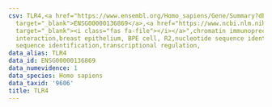 ```yaml
---
csv: TLR4,<a href="https://www.ensembl.org/Homo_sapiens/Gene/Summary?db=core;g=ENSG00000136869"
  target="_blank">ENSG00000136869</a>,<a href="https://www.ncbi.nlm.nih.gov/pubmed/22863008"
  target="_blank"><i class="fas fa-file"></i></a>",chromatin immunoprecipitation assay,direct
  interaction,breast epithelium, BPE cell, R2,nucleotide sequence identification,nucleotide
  sequence identification,transcriptional regulation,
data_alias: TLR4
data_id: ENSG00000136869
data_numevidence: 1
data_species: Homo sapiens
data_taxid: '9606'
title: TLR4
---
```

